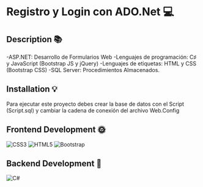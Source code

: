 # Registro y Login con ADO.Net 💻
## Description 📚
 -ASP.NET: Desarrollo de Formularios Web
-Lenguajes de programación: C♯ y JavaScript (Bootstrap JS y jQuery)
-Lenguajes de etiquetas: HTML y CSS (Bootstrap CSS)
-SQL Server: Procedimientos Almacenados. 
## Installation 💡 
 Para ejecutar este proyecto debes crear la base de datos con el Script (Script.sql) y cambiar la cadena de conexión del archivo Web.Config

 
 
## Frontend Development 🌞 
 ![CSS3](https://img.shields.io/badge/css3-%231572B6.svg?style=for-the-badge&logo=css3&logoColor=white) ![HTML5](https://img.shields.io/badge/html5-%23E34F26.svg?style=for-the-badge&logo=html5&logoColor=white) ![Bootstrap](https://img.shields.io/badge/bootstrap-%23563D7C.svg?style=for-the-badge&logo=bootstrap&logoColor=white) 
## Backend Development 🌚 
 ![C#](https://img.shields.io/badge/c%23-%23239120.svg?style=for-the-badge&logo=c-sharp&logoColor=white) 
 
